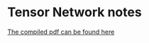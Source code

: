 # Tensor Network notes

[The compiled pdf can be found here](https://molnarandris.github.io/Tensor-Network-notes/main.pdf)
